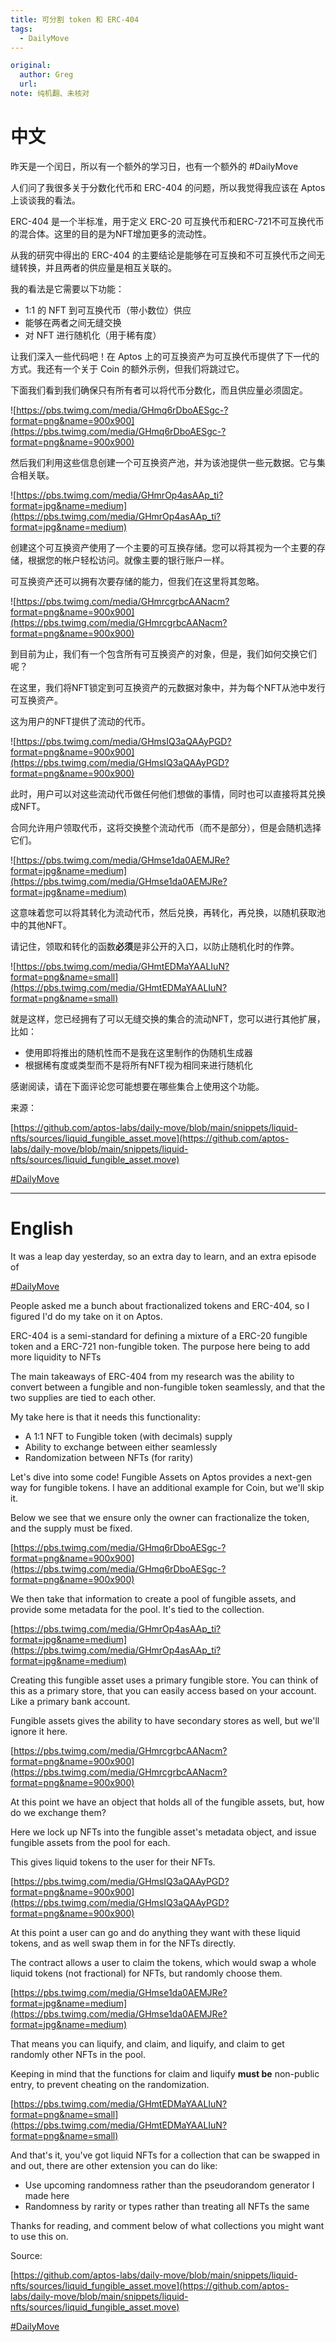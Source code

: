 ```yaml
---
title: 可分割 token 和 ERC-404
tags:
  - DailyMove
---
```

```yaml
original: 
  author: Greg
  url: 
note: 纯机翻、未核对
```

# 中文

昨天是一个闰日，所以有一个额外的学习日，也有一个额外的 #DailyMove

人们问了我很多关于分数化代币和 ERC-404 的问题，所以我觉得我应该在 Aptos 上谈谈我的看法。

ERC-404 是一个半标准，用于定义 ERC-20 可互换代币和ERC-721不可互换代币的混合体。这里的目的是为NFT增加更多的流动性。

从我的研究中得出的 ERC-404 的主要结论是能够在可互换和不可互换代币之间无缝转换，并且两者的供应量是相互关联的。

我的看法是它需要以下功能：

- 1:1 的 NFT 到可互换代币（带小数位）供应
- 能够在两者之间无缝交换
- 对 NFT 进行随机化（用于稀有度）

让我们深入一些代码吧！在 Aptos 上的可互换资产为可互换代币提供了下一代的方式。我还有一个关于 Coin 的额外示例，但我们将跳过它。

下面我们看到我们确保只有所有者可以将代币分数化，而且供应量必须固定。

![https://pbs.twimg.com/media/GHmq6rDboAESgc-?format=png&name=900x900](https://pbs.twimg.com/media/GHmq6rDboAESgc-?format=png&name=900x900)

然后我们利用这些信息创建一个可互换资产池，并为该池提供一些元数据。它与集合相关联。

![https://pbs.twimg.com/media/GHmrOp4asAAp_ti?format=jpg&name=medium](https://pbs.twimg.com/media/GHmrOp4asAAp_ti?format=jpg&name=medium)

创建这个可互换资产使用了一个主要的可互换存储。您可以将其视为一个主要的存储，根据您的帐户轻松访问。就像主要的银行账户一样。

可互换资产还可以拥有次要存储的能力，但我们在这里将其忽略。

![https://pbs.twimg.com/media/GHmrcgrbcAANacm?format=png&name=900x900](https://pbs.twimg.com/media/GHmrcgrbcAANacm?format=png&name=900x900)

到目前为止，我们有一个包含所有可互换资产的对象，但是，我们如何交换它们呢？

在这里，我们将NFT锁定到可互换资产的元数据对象中，并为每个NFT从池中发行可互换资产。

这为用户的NFT提供了流动的代币。

![https://pbs.twimg.com/media/GHmsIQ3aQAAyPGD?format=png&name=900x900](https://pbs.twimg.com/media/GHmsIQ3aQAAyPGD?format=png&name=900x900)

此时，用户可以对这些流动代币做任何他们想做的事情，同时也可以直接将其兑换成NFT。

合同允许用户领取代币，这将交换整个流动代币（而不是部分），但是会随机选择它们。

![https://pbs.twimg.com/media/GHmse1da0AEMJRe?format=jpg&name=medium](https://pbs.twimg.com/media/GHmse1da0AEMJRe?format=jpg&name=medium)

这意味着您可以将其转化为流动代币，然后兑换，再转化，再兑换，以随机获取池中的其他NFT。

请记住，领取和转化的函数**必须**是非公开的入口，以防止随机化时的作弊。

![https://pbs.twimg.com/media/GHmtEDMaYAALIuN?format=png&name=small](https://pbs.twimg.com/media/GHmtEDMaYAALIuN?format=png&name=small)

就是这样，您已经拥有了可以无缝交换的集合的流动NFT，您可以进行其他扩展，比如：

- 使用即将推出的随机性而不是我在这里制作的伪随机生成器
- 根据稀有度或类型而不是将所有NFT视为相同来进行随机化

感谢阅读，请在下面评论您可能想要在哪些集合上使用这个功能。

来源：

[https://github.com/aptos-labs/daily-move/blob/main/snippets/liquid-nfts/sources/liquid_fungible_asset.move](https://github.com/aptos-labs/daily-move/blob/main/snippets/liquid-nfts/sources/liquid_fungible_asset.move)

[#DailyMove](https://twitter.com/hashtag/DailyMove?src=hashtag_click)


---
# English

It was a leap day yesterday, so an extra day to learn, and an extra episode of

[#DailyMove](https://twitter.com/hashtag/DailyMove?src=hashtag_click)

People asked me a bunch about fractionalized tokens and ERC-404, so I figured I'd do my take on it on Aptos.

ERC-404 is a semi-standard for defining a mixture of a ERC-20 fungible token and a ERC-721 non-fungible token. The purpose here being to add more liquidity to NFTs

The main takeaways of ERC-404 from my research was the ability to convert between a fungible and non-fungible token seamlessly, and that the two supplies are tied to each other.

My take here is that it needs this functionality:

- A 1:1 NFT to Fungible token (with decimals) supply
- Ability to exchange between either seamlessly
- Randomization between NFTs (for rarity)

Let's dive into some code! Fungible Assets on Aptos provides a next-gen way for fungible tokens. I have an additional example for Coin, but we'll skip it.

Below we see that we ensure only the owner can fractionalize the token, and the supply must be fixed.

[https://pbs.twimg.com/media/GHmq6rDboAESgc-?format=png&name=900x900](https://pbs.twimg.com/media/GHmq6rDboAESgc-?format=png&name=900x900)

We then take that information to create a pool of fungible assets, and provide some metadata for the pool. It's tied to the collection.

[https://pbs.twimg.com/media/GHmrOp4asAAp_ti?format=jpg&name=medium](https://pbs.twimg.com/media/GHmrOp4asAAp_ti?format=jpg&name=medium)

Creating this fungible asset uses a primary fungible store. You can think of this as a primary store, that you can easily access based on your account. Like a primary bank account.

Fungible assets gives the ability to have secondary stores as well, but we'll ignore it here.

[https://pbs.twimg.com/media/GHmrcgrbcAANacm?format=png&name=900x900](https://pbs.twimg.com/media/GHmrcgrbcAANacm?format=png&name=900x900)

At this point we have an object that holds all of the fungible assets, but, how do we exchange them?

Here we lock up NFTs into the fungible asset's metadata object, and issue fungible assets from the pool for each.

This gives liquid tokens to the user for their NFTs.

[https://pbs.twimg.com/media/GHmsIQ3aQAAyPGD?format=png&name=900x900](https://pbs.twimg.com/media/GHmsIQ3aQAAyPGD?format=png&name=900x900)

At this point a user can go and do anything they want with these liquid tokens, and as well swap them in for the NFTs directly.

The contract allows a user to claim the tokens, which would swap a whole liquid tokens (not fractional) for NFTs, but randomly choose them.

[https://pbs.twimg.com/media/GHmse1da0AEMJRe?format=jpg&name=medium](https://pbs.twimg.com/media/GHmse1da0AEMJRe?format=jpg&name=medium)

That means you can liquify, and claim, and liquify, and claim to get randomly other NFTs in the pool.

Keeping in mind that the functions for claim and liquify **must be** non-public entry, to prevent cheating on the randomization.

[https://pbs.twimg.com/media/GHmtEDMaYAALIuN?format=png&name=small](https://pbs.twimg.com/media/GHmtEDMaYAALIuN?format=png&name=small)

And that's it, you've got liquid NFTs for a collection that can be swapped in and out, there are other extension you can do like:

- Use upcoming randomness rather than the pseudorandom generator I made here
- Randomness by rarity or types rather than treating all NFTs the same

Thanks for reading, and comment below of what collections you might want to use this on.

Source:

[](https://t.co/W68qIDadvB)[https://github.com/aptos-labs/daily-move/blob/main/snippets/liquid-nfts/sources/liquid_fungible_asset.move](https://github.com/aptos-labs/daily-move/blob/main/snippets/liquid-nfts/sources/liquid_fungible_asset.move)

[#DailyMove](https://twitter.com/hashtag/DailyMove?src=hashtag_click)


